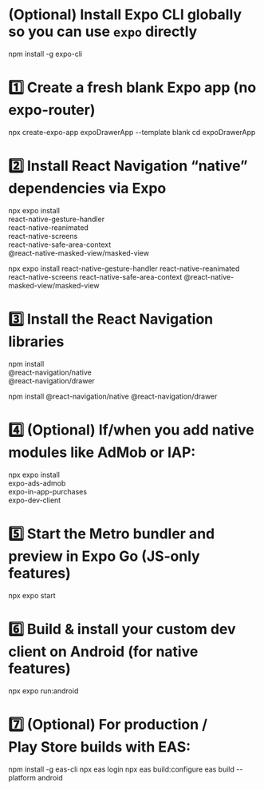 # (Optional) Install Expo CLI globally so you can use `expo` directly
npm install -g expo-cli

# 1️⃣ Create a fresh blank Expo app (no expo-router)
npx create-expo-app expoDrawerApp --template blank
cd expoDrawerApp

# 2️⃣ Install React Navigation “native” dependencies via Expo
npx expo install \
  react-native-gesture-handler \
  react-native-reanimated \
  react-native-screens \
  react-native-safe-area-context \
  @react-native-masked-view/masked-view

npx expo install react-native-gesture-handler react-native-reanimated react-native-screens react-native-safe-area-context @react-native-masked-view/masked-view

# 3️⃣ Install the React Navigation libraries
npm install \
  @react-navigation/native \
  @react-navigation/drawer

npm install @react-navigation/native @react-navigation/drawer

# 4️⃣ (Optional) If/when you add native modules like AdMob or IAP:
npx expo install \
  expo-ads-admob \
  expo-in-app-purchases \
  expo-dev-client

# 5️⃣ Start the Metro bundler and preview in Expo Go (JS‑only features)
npx expo start

# 6️⃣ Build & install your custom dev client on Android (for native features)
npx expo run:android

# 7️⃣ (Optional) For production / Play Store builds with EAS:
npm install -g eas-cli
npx eas login
npx eas build:configure
eas build --platform android
